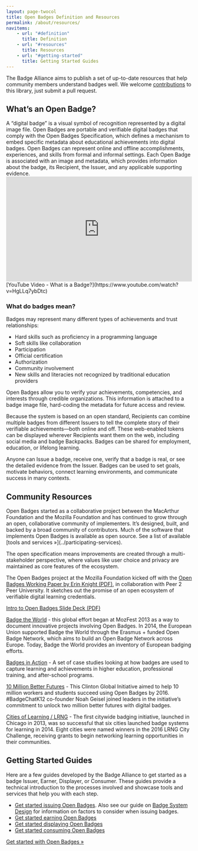 ```yaml
---
layout: page-twocol
title: Open Badges Definition and Resources
permalink: /about/resources/
navitems:
    - url: "#definition"
      title: Definition
    - url: "#resources"
      title: Resources
    - url: "#getting-started"
      title: Getting Started Guides
---
```

The Badge Alliance aims to publish a set of up-to-date resources that help community members understand badges well. We welcome [contributions](https://github.com/openbadges/openbadges.org-static/blob/gh-pages/about/resources/index.md) to this library, just submit a pull request.

<h2 class="title title-content" id="definition">What’s an Open Badge?</h2>
A “digital badge” is a visual symbol of recognition represented by a digital image file. Open Badges are portable and verifiable digital badges that comply with the Open Badges Specification, which defines a mechanism to embed specific metadata about educational achievements into digital badges. Open Badges can represent online and offline accomplishments, experiences, and skills from formal and informal settings. Each Open Badge is associated with an image and metadata, which provides information about the badge, its Recipient, the Issuer, and any applicable supporting evidence.
<style>.embed-container { position: relative; padding-bottom: 56.25%; height: 0; overflow: hidden; max-width: 100%; } .embed-container iframe, .embed-container object, .embed-container embed { position: absolute; top: 0; left: 0; width: 100%; height: 100%; }</style><div class='embed-container'><iframe src='https://www.youtube.com/embed/HgLLq7ybDtc' frameborder='0' allowfullscreen></iframe></div>
[YouTube Video - What is a Badge?](https://www.youtube.com/watch?v=HgLLq7ybDtc)

<h3 class="title title-secondary">What do badges mean?</h3>
Badges may represent many different types of achievements and trust relationships:

* Hard skills such as proficiency in a programming language
* Soft skills like collaboration
* Participation
* Official certification
* Authorization 
* Community involvement
* New skills and literacies not recognized by traditional education providers

Open Badges allow you to verify your achievements, competencies, and interests through credible organizations. This information is attached to a badge image file, hard-coding the metadata for future access and review.
 
Because the system is based on an open standard, Recipients can combine multiple badges from different Issuers to tell the complete story of their verifiable achievements—both online and off. These web-enabled tokens can be displayed wherever Recipients want them on the web, including social media and badge Backpacks. Badges can be shared for employment, education, or lifelong learning.

Anyone can Issue a badge, receive one, verify that a badge is real, or see the detailed evidence from the Issuer. Badges can be used to set goals, motivate behaviors, connect learning environments, and communicate success in many contexts. 

<h2 class="title title-content" id="resources">Community Resources</h2>
Open Badges started as a collaborative project between the MacArthur Foundation and the Mozilla Foundation and has continued to grow through an open, collaborative community of implementers. It’s designed, built, and backed by a broad community of contributors. Much of the software that implements Open Badges is available as open source. See a list of available [tools and services »](../participating-services).

The open specification means improvements are created through a multi-stakeholder perspective, where values like user choice and privacy are maintained as core features of the ecosystem. 

The Open Badges project at the Mozilla Foundation kicked off with the [Open Badges Working Paper by Erin Knight (PDF)](https://wiki.mozilla.org/images/5/59/OpenBadges-Working-Paper_012312.pdf), in collaboration with Peer 2 Peer University. It sketches out the promise of an open ecosystem of verifiable digital learning credentials.

[Intro to Open Badges Slide Deck (PDF)](https://wiki.mozilla.org/images/8/84/Open_Badges_Presentation_-_General.pdf)

[Badge the World](http://www.badgetheworld.org/) - this global effort began at MozFest 2013 as a way to document innovative projects involving Open Badges. In 2014, the European Union supported Badge the World through the Erasmus + funded Open Badge Network, which aims to build an Open Badge Network across Europe. Today, Badge the World provides an inventory of European badging efforts.

[Badges in Action](http://www.reconnectlearning.org/case-studies) - A set of case studies looking at how badges are used to capture learning and achievements in higher education, professional training, and after-school programs. 

[10 Million Better Futures](http://www.10mbetterfutures.org) - This Clinton Global Initiative aimed to help 10 million workers and students succeed using Open Badges by 2016. #BadgeChatK12 co-founder Noah Geisel joined leaders in the initiative’s commitment to unlock two million better futures with digital badges. 

[Cities of Learning / LRNG](https://www.lrng.org/) - The first citywide badging initiative, launched in Chicago in 2013, was so successful that six cities launched badge systems for learning in 2014. Eight cities were named winners in the 2016 LRNG City Challenge, receiving grants to begin networking learning opportunities in their communities. 

<h2 class="title title-content" id="getting-started">Getting Started Guides</h2>
Here are a few guides developed by the Badge Alliance to get started as a badge Issuer, Earner, Displayer, or Consumer. These guides provide a technical introduction to the processes involved and showcase tools and services that help you with each step.

* [Get started issuing Open Badges](../../get-started/issuing-badges/). Also see our guide on [Badge System Design](../../get-started/badge-system-design/) for information on factors to consider when issuing badges.
* [Get started earning Open Badges](../../get-started/earning-badges/)
* [Get started displaying Open Badges](../../get-started/issuing-badges/)
* [Get started consuming Open Badges](../../get-started/consuming-badges/)

<a href="../../get-started/" class="button">Get started with Open Badges &raquo;</a>

